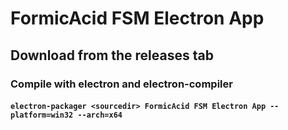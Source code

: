 # FormicAcid FSM Electron App

## Download from the releases tab


### Compile with electron and electron-compiler 
#### `electron-packager <sourcedir> FormicAcid FSM Electron App --platform=win32 --arch=x64`
